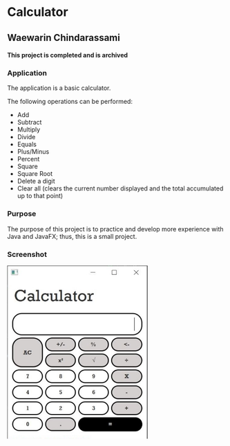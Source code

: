 # Calculator

## Waewarin Chindarassami

#### This project is completed and is archived

### Application
The application is a basic calculator. 

The following operations can be performed:
* Add
* Subtract
* Multiply
* Divide
* Equals
* Plus/Minus
* Percent
* Square
* Square Root
* Delete a digit
* Clear all (clears the current number displayed and the total accumulated up to that point)

### Purpose
The purpose of this project is to practice and develop more experience with Java and JavaFX; thus, this is a small project.

### Screenshot
<img src="Screenshot.JPG" width="325" height="400"></img>
